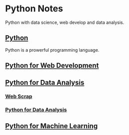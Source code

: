 # Python Notes
 Python with data science, web develop and data analysis.
 
## [Python](https://github.com/FrankieWei727/python-note/tree/master/HelloPython)
 
 Python is a prowerful programming language. 

 
## [Python for Web Development](https://github.com/FrankieWei727/python-note/tree/master/Web%20Develop)
 
 
## [Python for Data Analysis](https://github.com/FrankieWei727/python-note/tree/master/data%20analysis/web%20scrap)
### [Web Scrap](https://github.com/FrankieWei727/python-note/tree/master/Data%20Analysis/Web%20Scrap)
### [Python for Data Analysis](https://github.com/FrankieWei727/python-note/tree/master/Data%20Analysis/Python%20for%20Data%20Analysis)
 
 
## [Python for Machine Learning](https://github.com/FrankieWei727/python-note/tree/master/Machine%20Learning)
 

